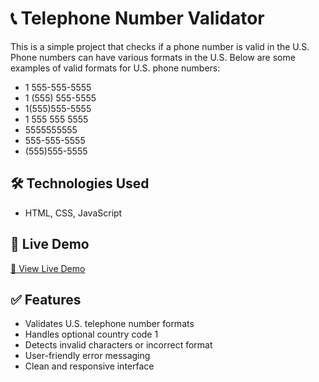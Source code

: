 # 📞 Telephone Number Validator
This is a simple project that checks if a phone number is valid in the U.S. Phone numbers can have various formats in the U.S.
Below are some examples of valid formats for U.S. phone numbers:

- 1 555-555-5555
- 1 (555) 555-5555
- 1(555)555-5555
- 1 555 555 5555
- 5555555555
- 555-555-5555
- (555)555-5555

## 🛠️  Technologies Used
- HTML, CSS, JavaScript

## 🚀 Live Demo
[🔗 View Live Demo ](https://eymiescarlet.github.io/phone-number-validator/)

## ✅ Features
- Validates U.S. telephone number formats
- Handles optional country code 1
- Detects invalid characters or incorrect format
- User-friendly error messaging
- Clean and responsive interface
